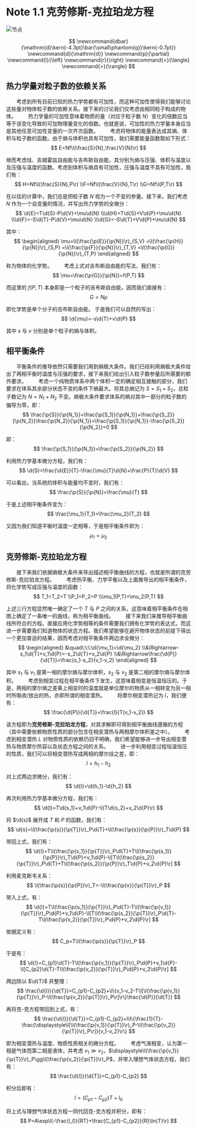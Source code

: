 # Note 1.1 克劳修斯-克拉珀龙方程

![节点](./Images/Seele3.png)

$$
    \newcommand{dbar}{\mathrm{d}\kern{-4.3pt}\bar{\small\phantom{q}}\kern{-0.7pt}}
    \newcommand{d}{\mathrm{d}}
    \newcommand{p}{\partial}
    \newcommand{l}{\left}
    \newcommand{r}{\right}
    \newcommand{<}{\langle}
    \newcommand{>}{\rangle}
$$

## 热力学量对粒子数的依赖关系

&emsp;&emsp;考虑到所有目前已知的热力学势都有可加性，而这种可加性使得我们能够讨论这些量对物体粒子数的依赖关系。接下来的讨论我们仅考虑由相同粒子构成的物体。
&emsp;&emsp;热力学量的可加性意味着物质的量（对应于粒子数 $N$）变化的倍数应当等于该变化导致的可加物理量变化的倍数。也就是说，可加性的热力学量本身应当是其他任意可加性变量的一次齐次函数。
&emsp;&emsp;考虑将物体的能量表达成其熵、体积与粒子数的函数。由于熵与体积也具有可加性，我们需要能量函数取如下形式：
    $$
        E=Nf\l(\frac{S}{N},\frac{V}{N}\r)
    $$

继而考虑焓、亥姆霍兹自由能与吉布斯自由能，其分别为熵与压强、体积与温度以及压强与温度的函数。考虑到体积与熵具有可加性，压强与温度不具有可加性，我们有：
    $$
        H=Nf\l(\frac{S}{N},P\r)
        \\F=Nf\l(\frac{V}{N},T\r)
        \\G=Nf\l(P,T\r)
    $$

在以往的计算中，我们总是把粒子数 $N$ 视为一个不变的参量。接下来，我们考虑 $N$ 作为一个自变量的情况，并写出热力学势的全微分：
    $$
        \d{E}=T\d{S}-P\d{V}+\mu\d{N}
        \\\d{H}=T\d{S}+V\d{P}+\mu\d{N}
        \\\d{F}=-S\d{T}-P\d{V}+\mu\d{N}
        \\\d{G}=-S\d{T}+V\d{P}+\mu\d{N}
    $$

其中：
    $$
    \begin{aligned}
        \mu=\l(\frac{\p{E}}{\p{N}}\r)_{S,V}
        =\l(\frac{\p{H}}{\p{N}}\r)_{S,P}
        =\l(\frac{\p{F}}{\p{N}}\r)_{T,V}
        =\l(\frac{\p{G}}{\p{N}}\r)_{T,P}
    \end{aligned}
    $$

称为物体的化学势。
&emsp;&emsp;考虑上式对吉布斯自由能的写法，我们有：
    $$
        \mu=\frac{\p{G}}{\p{N}}=f(P,T)
    $$

而这里的 $f(P,T)$ 本身即是一个粒子的吉布斯自由能，因而我们直接有：
    $$
        G=N\mu
    $$

即化学势是单个分子的吉布斯自由能。
于是我们可以自然的写出：
    $$
        \d{\mu}=-s\d{T}+v\d{P}
    $$

其中 $s$ 与 $v$ 分别是单个粒子的熵与体积。

## 相平衡条件

&emsp;&emsp;平衡条件的推导依然只需要我们用到熵极大条件。我们已经利用熵极大条件给出了两相平衡时温度与压强的要求，接下来我们给出引入粒子数参量后所需要的额外要求。
&emsp;&emsp;考虑一个纯物质体系中两个体积一定的确定相互接触的部分，我们要求在体系其余部分状态不变的条件下熵最大。将其总熵记为 $S=S_1+S_2$，总粒子数记为 $N=N_1+N_2$ 不变。熵极大条件要求体系的熵对其中一部分的粒子数的偏导为零，即：
    $$
        \frac{\p{S}}{\p{N_1}}=\frac{\p{S_1}}{\p{N_1}}+\frac{\p{S_2}}{\p{N_2}}\frac{\p{N_2}}{\p{N_1}}=\frac{\p{S_1}}{\p{N_1}}-\frac{\p{S_2}}{\p{N_2}}=0
    $$

即：
    $$
        \frac{\p{S_1}}{\p{N_1}}=\frac{\p{S_2}}{\p{N_2}}
    $$

利用热力学基本微分方程，我们有：
    $$
        \d{S}=\frac{\d{E}}{T}-\frac{\mu}{T}\d{N}+\frac{P}{T}\d{V}
    $$

可以看出，当系统的体积与能量均不变时，我们有：
    $$
        \frac{\p{S}}{\p{N}}=\frac{\mu}{T}
    $$

于是上述相平衡条件变为：
    $$
        \frac{\mu_1}{T_1}=\frac{\mu_2}{T_2}
    $$

又因为我们知道平衡时温度一定相等，于是相平衡条件即为：
    $$
        \mu_1=\mu_2
    $$

## 克劳修斯-克拉珀龙方程

&emsp;&emsp;接下来我们依据熵极大条件来导出描述相平衡曲线的方程，也就是所谓的克劳修斯-克拉珀龙方程。
&emsp;&emsp;考虑热平衡、力学平衡以及上面推导出的相平衡条件，将化学势写成压强与温度的函数：
    $$
        T_1=T_2=T
        \\P_1=P_2=P
        \\\mu_1(P,T)=\mu_2(P,T)
    $$

上述三行方程显然唯一确定了一个 $T$ 与 $P$ 之间的关系，这意味着相平衡条件在相图上确定了一条唯一的曲线，称为相平衡曲线。
&emsp;&emsp;接下来我们来推导相平衡曲线所符合的方程。直接应用化学势相等的条件需要我们拥有化学势的表达式，而这进一步需要我们知道物体的状态方程。我们希望能够在避开物体状态的前提下得出一个更加普适的结果，因而考虑对相平衡条件两边求全微分：
    $$
    \begin{aligned}
        &\quad\:\:\:\d{\mu_1}=\d{\mu_2}
        \\&\Rightarrow-s_1\d{T}+v_1\d{P}=-s_2\d{T}+v_2\d{P}
        \\&\Rightarrow\frac{\d{P}}{\d{T}}=\frac{s_1-s_2}{v_1-v_2}
    \end{aligned}
    $$

其中 $s_1$ 与 $v_1$ 是第一相的摩尔熵与摩尔体积，$s_2$ 与 $v_2$ 是第二相的摩尔熵与摩尔体积。
&emsp;&emsp;考虑到相变过程在相平衡条件下发生，这意味着相变是恒温恒压的。于是，两相的摩尔熵之差乘上相变时的温度就是单位摩尔的物质从一相转变为另一相时所吸收/放出的热，亦即所谓的相变潜热。
&emsp;&emsp;将摩尔相变潜热记为 $l$，我们便有：
    $$
        \frac{\d{P}}{\d{T}}=\frac{l}{T(v_1-v_2)}
    $$

该方程即为**克劳修斯-克拉珀龙方程**，对其求解即可得到相平衡曲线遵循的方程（其中需要依赖物质性质的部分包含在相变潜热与两相摩尔体积差之中）。
&emsp;&emsp;考虑到相变潜热 $L$ 对物质性质的依赖仍旧不明确，我们希望能够进一步导出相变潜热与物质摩尔热容以及状态方程之间的关系。
&emsp;&emsp;进一步利用相变过程恒温恒压的性质，我们可以将相变潜热写成两相的摩尔焓之差，即：
    $$
        l=h_1-h_2
    $$

对上式两边求微分，我们有：
    $$
        \d{l}=\d{h_1}-\d{h_2}
    $$

再次利用热力学基本微分方程，我们有：
    $$
        \d{l}=T\d{s_1}+v_1\d{P}-\l(T\d{s_2}+v_2\d{P}\r)
    $$

将 $\d{s}$ 展开成 $T$ 和 $P$ 的函数，我们有：
    $$
        \d{s}=\l(\frac{\p{s}}{\p{T}}\r)_P\d{T}+\l(\frac{\p{s}}{\p{P}}\r)_T\d{P}
    $$

带回上式，我们有：
    $$
        \d{l}=T\l(\frac{\p{s_1}}{\p{T}}\r)_P\d{T}+T\l(\frac{\p{s_1}}{\p{P}}\r)_T\d{P}+v_1\d{P}-\l[T\l(\frac{\p{s_2}}{\p{T}}\r)_P\d{T}+T\l(\frac{\p{s_2}}{\p{P}}\r)_T\d{P}+v_2\d{P}\r]
    $$

利用麦克斯韦关系：
    $$
        \l(\frac{\p{s}}{\p{P}}\r)_T=-\l(\frac{\p{v}}{\p{T}}\r)_P
    $$

带入上式，有：
    $$
        \d{l}=T\l(\frac{\p{s_1}}{\p{T}}\r)_P\d{T}-T\l(\frac{\p{v_1}}{\p{T}}\r)_P\d{P}+v_1\d{P}-\l[T\l(\frac{\p{s_2}}{\p{T}}\r)_P\d{T}-T\l(\frac{\p{v_2}}{\p{T}}\r)_P\d{P}+v_2\d{P}\r]
    $$

依据定义有：
    $$
        C_p=T\l(\frac{\p{s}}{\p{T}}\r)_P
    $$

于是有：
    $$
        \d{l}=C_{p1}\d{T}-T\l(\frac{\p{v_1}}{\p{T}}\r)_P\d{P}+v_1\d{P}-\l[C_{p2}\d{T}-T\l(\frac{\p{v_2}}{\p{T}}\r)_P\d{P}+v_2\d{P}\r]
    $$

两边除以 $\d{T}$ 并整理：
    $$
        \frac{\d{l}}{\d{T}}=C_{p1}-C_{p2}+\l\{v_1-v_2-T\l[\l(\frac{\p{v_1}}{\p{T}}\r)_P-\l(\frac{\p{v_2}}{\p{T}}\r)_P\r]\r\}\frac{\d{P}}{\d{T}}
    $$

再将克-克方程带回到上式，有：
    $$
        \frac{\d{l}}{\d{T}}=C_{p1}-C_{p2}+l\l\{\frac{1}{T}-\frac{\displaystyle\l[\l(\frac{\p{v_1}}{\p{T}}\r)_P-\l(\frac{\p{v_2}}{\p{T}}\r)_P\r]}{v_1-v_2}\r\}
    $$

即为相变潜热与温度、物质性质相关的微分方程。
&emsp;&emsp;考虑气液相变，认为第一相是气体而第二相是液体，并考虑 $v_1\gg{v_2}$，$\displaystyle\l(\frac{\p{v_1}}{\p{T}}\r)_P\gg\l(\frac{\p{v_2}}{\p{T}}\r)_P$，并带入理想气体状态方程，我们有：
    $$
        \frac{\d{l}}{\d{T}}=C_{p1}-C_{p2}
    $$

积分后即有：
    $$
        l=(C_{p1}-C_{p2})T+l_0
    $$

将上式与理想气体状态方程一同代回克-克方程并积分，即有：
    $$
        P=A\exp\l(-\frac{l_0}{RT}+\frac{C_{p1}-C_{p2}}{R}\ln{T}\r)
    $$

